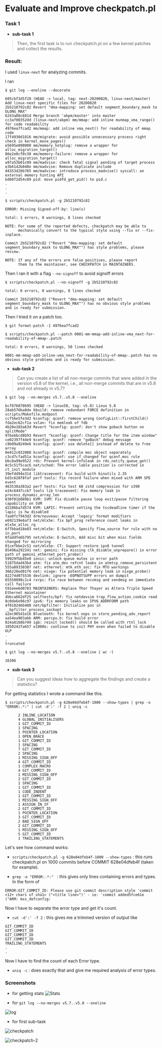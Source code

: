# Evaluate and Improve checkpatch.pl

### Task 1


* **sub-task 1**
> Then, the first task is to run checkpatch.pl on a few kernel patches and
collect the results.

### Result:

I used `linux-next` for analyzing commits.


I ran 

```shell
$ git log --oneline --decorate

605cbf3d5f20 (HEAD -> local, tag: next-20200820, linux-next/master) Add linux-next specific files for 20200820
2b5210792c82 Revert "dma-mapping: set default segment_boundary_mask to ULONG_MAX"
6243a08c681d Merge branch 'akpm/master' into master
cc3af00352dd (linux-next/akpm) mm/mmap: add inline munmap_vma_range() for code readability
4976ea7fcad2 mm/mmap: add inline vma_next() for readability of mmap code
17f4930d1816 mm/migrate: avoid possible unnecessary process right check in kernel_move_pages()
e5695e090000 mm/memory_hotplug: remove a wrapper for alloc_migration_target()
86e2e0cf0c30 mm/memory-failure: remove a wrapper for alloc_migration_target()
a97a53b01c09 mm/madvise: check fatal signal pending of target process
e3b6142b040e mm/madvise: Remove duplicate include
d4353d28b765 mm/madvise: introduce process_madvise() syscall: an external memory hinting API
bd60f2d54c89 pid: move pidfd_get_pid() to pid.c
.
.
.
```

```shell
$ scripts/checkpatch.pl -g 2b5210792c82

ERROR: Missing Signed-off-by: line(s)

total: 1 errors, 0 warnings, 8 lines checked

NOTE: For some of the reported defects, checkpatch may be able to
      mechanically convert to the typical style using --fix or --fix-inplace.

Commit 2b5210792c82 ("Revert "dma-mapping: set default segment_boundary_mask to ULONG_MAX"") has style problems, please review.

NOTE: If any of the errors are false positives, please report
      them to the maintainer, see CHECKPATCH in MAINTAINERS.
```

Then I ran it with a flag `--no-signoff` to avoid signoff errors 

```shell
$ scripts/checkpatch.pl --no-signoff -g 2b5210792c82

total: 0 errors, 0 warnings, 8 lines checked

Commit 2b5210792c82 ("Revert "dma-mapping: set default segment_boundary_mask to ULONG_MAX"") has no obvious style problems and is ready for submission.
```
Then I tried it on a patch too.

```shell
$ git format-patch -1 4976ea7fcad2

$ scripts/checkpatch.pl --patch 0001-mm-mmap-add-inline-vma_next-for-readability-of-mmap-.patch                                                             

total: 0 errors, 0 warnings, 50 lines checked

0001-mm-mmap-add-inline-vma_next-for-readability-of-mmap-.patch has no obvious style problems and is ready for submission.
```

* **sub-task 2**
> Can you create a list of all non-merge commits that were added in the
version v5.8 of the kernel, i.e., all non-merge commits that are in v5.8
and not already in v5.7?

```shell
$ git log --no-merges v5.7..v5.8 --oneline 

bcf876870b95 (HEAD -> linux58, tag: v5.8) Linux 5.8
28ab576ba8de kbuild: remove redundant FORCE definition in scripts/Makefile.modpost
ccf56e5fe3d2 kconfig: qconf: remove wrong ConfigList::firstChild()
fda2ec62cf1a vxlan: fix memleak of fdb
4b20e103a63d Revert "kconfig: qconf: don't show goback button on splitMode"
97bebbcd8b93 Revert "kconfig: qconf: Change title for the item window"
ce02397f44e9 kconfig: qconf: remove "goBack" debug message
c9b09a9249e6 kconfig: qconf: use delete[] instead of delete to free array
0e912c032080 kconfig: qconf: compile moc object separately
c3cd7cfad51a kconfig: qconf: use if_changed for qconf.moc rule
bbc8a99e9522 rds: Prevent kernel-infoleak in rds_notify_queue_get()
8c5c51f5cac6 net/sched: The error lable position is corrected in ct_init_module
39efdd94e314 libtraceevent: Fix build with binutils 2.35
bd3c628f8faf perf tools: Fix record failure when mixed with ARM SPE event
463538a383a2 perf tests: Fix test 68 zstd compression for s390
e24c6447ccb7 tools lib traceevent: Fix memory leak in process_dynamic_array_len
830f01b089b1 KVM: SVM: Fix disable pause loop exit/pause filtering capability on SVM
d2286ba7d574 KVM: LAPIC: Prevent setting the tscdeadline timer if the lapic is hw disabled
faa0fcf943d2 drm/nouveau: Accept 'legacy' format modifiers
e692139e6af3 net/mlx5e: fix bpf_prog reference count leaks in mlx5e_alloc_rq
6f7bbad18e83 net/mlx5e: E-Switch, Specify flow_source for rule with no in_port
0faddfe6b795 net/mlx5e: E-Switch, Add misc bit when misc fields changed for mirroring
01cefbbe2c51 net/mlx5e: CT: Support restore ipv6 tunnel
85496a292241 net: gemini: Fix missing clk_disable_unprepare() in error path of gemini_ethernet_port_probe()
59929fbb45e0 ionic: unlock queue mutex in error path
51875dad43b4 atm: fix atm_dev refcnt leaks in atmtcp_remove_persistent
555a89330387 net: ethernet: mtk_eth_soc: fix MTU warnings
366228ed01f6 net: nixge: fix potential memory leak in nixge_probe()
82274d075536 devlink: ignore -EOPNOTSUPP errors on dumpit
65550098c1c4 rxrpc: Fix race between recvmsg and sendmsg on immediate call failure
591eee6d0783 MAINTAINERS: Replace Thor Thayer as Altera Triple Speed Ethernet maintainer
4bbca662df25 selftests/bpf: fix netdevsim trap_flow_action_cookie read
8c0de6e96c97 ipv6: fix memory leaks on IPV6_ADDRFORM path
4f010246b408 net/bpfilter: Initialize pos in __bpfilter_process_sockopt
a2ec905d1e16 Bluetooth: fix kernel oops in store_pending_adv_report
aa54ea903abb ARM: percpu.h: fix build error
024a8168b749 igb: reinit_locked() should be called with rtnl_lock
1050242fa657 e1000e: continue to init PHY even when failed to disable ULP
.
.
truncated
```

```shell
$ git log --no-merges v5.7..v5.8 --oneline | wc -l

16306
```

* **sub-task 3**
> Can you suggest ideas how to aggregate the findings and create a
statistics?

For getting statistics I wrote a command like this.

```shell
$ scripts/checkpatch.pl -g 628e04dfeb4f-1000 --show-types | grep -o "ERROR:.*:" | cut -d':' -f 2 | uniq -c

      2 INLINE_LOCATION
      4 GLOBAL_INITIALISERS
      1 GIT_COMMIT_ID
      1 SPACING
      1 POINTER_LOCATION
      1 OPEN_BRACE
      1 GIT_COMMIT_ID
      1 SPACING
      7 GIT_COMMIT_ID
      2 SPACING
      1 MISSING_SIGN_OFF
      4 GIT_COMMIT_ID
      1 COMPLEX_MACRO
      4 GIT_COMMIT_ID
      1 MISSING_SIGN_OFF
      2 GIT_COMMIT_ID
      1 SPACING
      1 GIT_COMMIT_ID
      1 CODE_INDENT
      1 GIT_COMMIT_ID
      1 MISSING_SIGN_OFF
      1 ASSIGN_IN_IF
      2 GIT_COMMIT_ID
      1 POINTER_LOCATION
      3 GIT_COMMIT_ID
      2 BAD_SIGN_OFF
      2 GIT_COMMIT_ID
      1 MISSING_SIGN_OFF
      5 GIT_COMMIT_ID
      1 TRAILING_STATEMENTS

```

Let's see how command works:

* `scripts/checkpatch.pl -g 628e04dfeb4f-1000 --show-types` : this runs checkpatch.pl on 1000 commits before COMMIT 628e04dfeb4f (taken for example).

* `grep -o "ERROR:.*:" ` : this gives only lines containing errors and types. In the form of 

```
ERROR:GIT_COMMIT_ID: Please use git commit description style 'commit <12+ chars of sha1> ("<title line>")' - ie: 'commit added5fce61e ("ARM: mxs_defconfig:
```

Now I have to separate the error type and get it's count.


* `cut -d':' -f 2` : this gives me a trimmed version of output like

```
GIT_COMMIT_ID
GIT_COMMIT_ID
GIT_COMMIT_ID
GIT_COMMIT_ID
TRAILING_STATEMENTS
.
.
```

Now I have to find the count of each Error type.

* `uniq -c` : does exactly that and give me required analysis of error types.

### Screenshots

* for getting stats
![Stats](Images/1.png)

* for `git log --no-merges v5.7..v5.8 --oneline`

![log](Images/2.png)

* for first sub-task

![checkpatch](Images/3.png)

![checkpatch-2](Images/4.png)